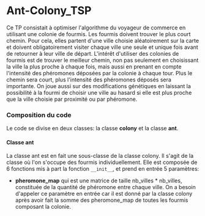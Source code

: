 # Ant-Colony_TSP
Ce TP consistait à optimiser l'algorithme du voyageur de commerce en utilisant une colonie de fourmis. Les fourmis doivent trouver le plus court chemin. Pour cela, elles partent d'une ville choisie aléatoirement sur la carte et doivent obligatoirement visiter chaque ville une seule et unique fois avant de retourner à leur ville de départ. L'intérêt d'utiliser des colonies de fourmis est de trouver le meilleur chemin, non pas seulement en choisissant la ville la plus proche à chaque fois, mais aussi en prenant en compte l'intensité des phéromones déposées par la colonie à chaque tour. Plus le chemin sera court, plus l'intensité des phéromones déposés sera importante. On joue aussi sur des modifications génétiques en laissant la possibilité à la fourmi de choisir une ville au hasard si elle est plus proche que la ville choisie par proximité ou par phéromone.

### Composition du code
Le code se divise en deux classes: la classe **colony** et la classe **ant**.

#### Classe ant
La classe ant est en fait une sous-classe de la classe colony. Il s'agit de la classe où l'on s'occupe des fourmis individuellement. Elle est composée de 6 fonctions mis à part la fonction ```__init__```, et prend en entrée 5 paramètres:
- **pheromone_map** qui est une matrice de taille nb_villes * nb_villes, constituée de la quantité de phéromone entre chaque ville. On a besoin d'appeler ce paramètre en entrée car il est donné par la classe colony après avoir fait la somme des pheromone_map de toutes les fourmis composant la colonie.


